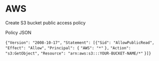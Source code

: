 # AWS

Create S3 bucket public access policy

Policy JSON

`{"Version": "2008-10-17",`
`"Statement": [{"Sid": "AllowPublicRead",`
`"Effect": "Allow",`
`"Principal": {`
`"AWS": "*"`
`},`
`"Action": "s3:GetObject",`
`"Resource": "arn:aws:s3:::YOUR-BUCKET-NAME/*"`
`}]}`

